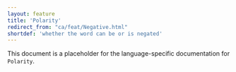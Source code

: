 ```yaml
---
layout: feature
title: 'Polarity'
redirect_from: "ca/feat/Negative.html"
shortdef: 'whether the word can be or is negated'
---
```


This document is a placeholder for the language-specific documentation
for `Polarity`.
